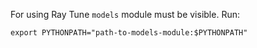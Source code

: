 For using Ray Tune `models` module must be visible. Run:
```
export PYTHONPATH="path-to-models-module:$PYTHONPATH"
```